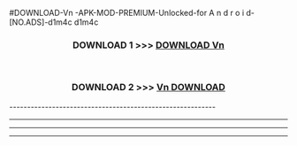 #DOWNLOAD-Vn -APK-MOD-PREMIUM-Unlocked-for A n d r o i d-[NO.ADS]-d1m4c d1m4c 



<div align="center">

<h3>DOWNLOAD 1 >>> <a href="https://t.co/FKmqrqFo6t??judul=Vn ">DOWNLOAD Vn </a></h3><br>

<h3>DOWNLOAD 2 >>> <a href="https://t.co/FKmqrqFo6t??judul=Vn ">Vn  DOWNLOAD </a></h3>

</div>
----------------------------------------------------------

----------------------------------------------------------

----------------------------------------------------------

----------------------------------------------------------



